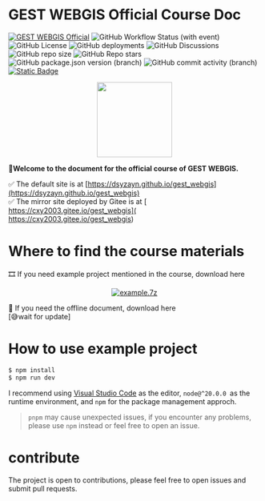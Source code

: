 # GEST WEBGIS Official Course Doc
[![GEST WEBGIS Official](https://img.shields.io/badge/GEST%20WEBGIS-Official-%23027f98)](https://gest.jlu.edu.cn/index.htm) ![GitHub Workflow Status (with event)](https://img.shields.io/github/actions/workflow/status/DSYZayn/gest_webgis/.github%2Fworkflows%2Fdeploy.yml) ![GitHub License](https://img.shields.io/github/license/DSYZayn/gest_webgis) ![GitHub deployments](https://img.shields.io/github/deployments/DSYZayn/gest_webgis/github-pages) ![GitHub Discussions](https://img.shields.io/github/discussions/DSYZayn/gest_webgis) ![GitHub repo size](https://img.shields.io/github/repo-size/DSYZayn/gest_webgis) ![GitHub Repo stars](https://img.shields.io/github/stars/DSYZayn/gest_webgis) ![GitHub package.json version (branch)](https://img.shields.io/github/package-json/v/DSYZayn/gest_webgis/main) ![GitHub commit activity (branch)](https://img.shields.io/github/commit-activity/y/DSYZayn/gest_webgis) [![Static Badge](https://img.shields.io/badge/gitee-mirror-%23c71d23)](https://gitee.com/cxy2003/gest_webgis)

<div align="center">
    <img src="https://dsyzayn.github.io/gest_webgis/imgs/avartar.webp" width="150px" height="150px">  
</div>

 **🥳Welcome to  the document for the official course of GEST WEBGIS.**

✅ The default site is at [https://dsyzayn.github.io/gest_webgis](https://dsyzayn.github.io/gest_webgis)  
✅ The mirror site deployed by Gitee is at [ https://cxy2003.gitee.io/gest_webgis]( https://cxy2003.gitee.io/gest_webgis)


# Where to find the course materials
🎞️ If you need example project mentioned in the course, download here  
<div align="center">
    <a href="https://dsyzayn.github.io/gest_webgis/example.7z" target="self">
        <img src="https://img.shields.io/badge/click%20to%20download-example.7z-blue" alt="example.7z"/>
    </a>
</div>

🎨 If you need the offline document, download here    
[😅wait for update]

# How to use example project
```sh
$ npm install
$ npm run dev
```
I recommend using [Visual Studio Code](https://code.visualstudio.com/) as the editor, `node@^20.0.0 `as the runtime environment, and `npm` for the package management approch.

> `pnpm` may cause unexpected issues, if you encounter any problems, please use `npm` instead or feel free to open an issue.

# contribute
The project is open to contributions, please feel free to open issues and submit pull requests.